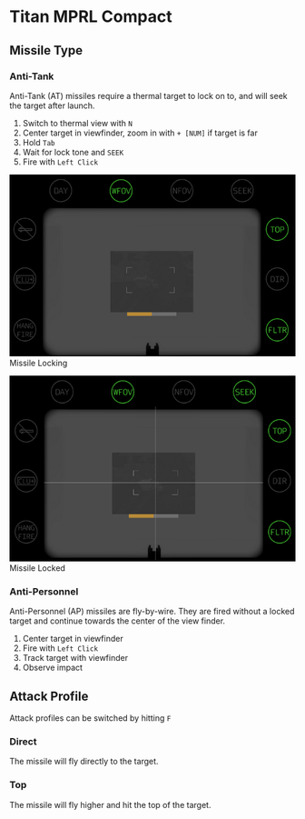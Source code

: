 # Titan MPRL Compact

## Missile Type

### Anti-Tank

Anti-Tank (AT) missiles require a thermal target to lock on to, and will seek the target after launch.

1. Switch to thermal view with `N`
2. Center target in viewfinder, zoom in with `+ [NUM]` if target is far
3. Hold `Tab`
4. Wait for lock tone and `SEEK`
5. Fire with `Left Click`

![Diagram](img/titan_locking.png)  
Missile Locking

![Diagram](img/titan_locked.png)  
Missile Locked

### Anti-Personnel

Anti-Personnel (AP) missiles are fly-by-wire. They are fired without a locked target and continue towards the center of the view finder.

1. Center target in viewfinder
2. Fire with `Left Click`
3. Track target with viewfinder
4. Observe impact

## Attack Profile

Attack profiles can be switched by hitting `F`

### Direct

The missile will fly directly to the target.

### Top

The missile will fly higher and hit the top of the target.

